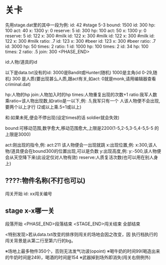 # 关卡

先用stage.dat里的其中一段为例:
<STAGE>id: 42 #stage 5-3
<PHASE>bound: 1500
id: 300 hp: 100 act: 40 x: 1300 y: 0 reserve: 5
id: 300 hp: 100 act: 50 x: 1300 y: 0 reserve: 5
id: 122 x: 300 #milk
id: 122 x: 300 #milk
id: 122 x: 300 #milk
id: 122 x: 300 #milk ratio: .7
id: 123 x: 300 #beer
id: 123 x: 300 #beer ratio: .7
id: 3000 hp: 50 times: 2 ratio: 1 <SOLDIER>
id: 1000 hp: 100 times: 2 <BOSS>
id: 34 hp: 100 times: 2 ratio: .5 join: 300
<PHASE_END>

id:人物/道具的id

以下是data.txt没有的id:
3000是Bandit或Hunter(随机)
1000是主角(id 0-29,随机)
300 是人质(要出现甚么人质,跟act有关,如act: 0就是monk,请用编辑器查看
criminal.dat)

hp:人物的hp
join:人物加入时的hp
times:人物重复出现的次数+1
ratio:我军人数乘ratio=该人物出现数,如ratio是一以下,例: .5,我军只有一个
人该人物便不会出现,要两个以上才行
(2或以上乘.5=1或以上)

<BOSS>和<SOLDIER>:如果<BOSS>未死,<SOLDIER>便会不停出现(设定times的话
soldier就会失效)

bound:可移动范围,数字愈大,移动范围愈大,上限是2200(1-5,2-5,3-5,4-5,5-5
的上限是3000)

act:刚出现的指令,例: act:211 该人物便会一出现就跳
x:出现位置,例: x:300,该人物/道具便会在bound300的位置出现,可以是负数
y:出现高度,例: y:-500,该人物便会从天空降下来(此设定仅对人物有效)
reserve:人质复活次数(也可以用在别人身上)

## ????:物件名称(不打也可以)

<STAGE>闯关开始
id: xx闯关编号

## stage x-x哪一关

<PHASE>段落开始
<PHASE_END>段落结束
<STAGE_END>闯关结束
<END>全部结束

<特别发现>若从data.txt改变<BACKGROUND>的排序则闯关的场地会因之改变，因
执行档执行的闯关背景是从第二行至第六行的bg。

※场地上最多物件350个，否则无法发气功波(opoint)
※喝牛奶的时间99(喝造出来的牛奶时间是249)，喝酒的时间是154
※武器掉到场外即消失(闯关右侧例外)
